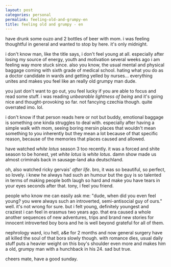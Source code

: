 ```yaml
---
layout: post
categories: personal
permalink: feeling-old-and-grumpy-en
title: feeling old and grumpy - en
---
```

have drunk some ouzo and 2 bottles of beer with mom. i was feeling thoughtful in general and wanted to stop by here. it's only midnight.

i don't know man, like the title says, i don't feel young at all. especially after losing my source of energy, youth and motivation several weeks ago i am feeling way more stuck since. also you know, the usual mental and physical baggage coming with sixth grade of medical school. hating what you do as a doctor candidate in wards and getting yelled by nurses... everything unites and makes you feel like an really old grumpy man dude. 

you just don't want to go out, you feel lucky if you are able to focus and read some stuff. i was reading _unbearable lightness of being_ and it's going nice and thought-provoking so far. not fancying czechia though. quite overrated imo. lol.

i don't know if that person reads here or not but buddy, emotional baggage is something one kinda struggles to deal with. especially after having a simple walk with mom, seeing boring mersin places that wouldn't mean something to you inherently but they mean a lot because of that specific reason, because of the memories that places caused and allowed.

have watched _white lotus_ season 3 too recently. it was a forced and shite season to be honest, yet _white lotus_ is _white lotus_. damn show made us almost criminals back in sausage-land aka deutschland.

oh, also watched ricky gervais' _after life_. bro, it was so beautiful, so perfect, so lovely. i knew he always had such an humour but the guy is so talented in terms of making people both laugh so hard and make you have tears in your eyes seconds after that. tony, i feel you friend.

people who know me can easily ask me: "dude, when did you even feel young? you were always such an introverted, semi-antisocial guy of ours." well. it's not wrong for sure. but i felt young, definitely youngest and craziest i can feel in erasmus two years ago. that era caused a whole another sequences of new adventures, trips and brand new stories for innocent introverted boy bora and he is well beyond grateful for all of them.

nephrology ward, icu hell, a&e for 2 months and now general surgery have all killed the soul of that bora slowly though. with romance dies, usual daily stuff puts a heavier weight on this boy's shoulder even more and makes him a old, grumpy man with a hunchback in his 24. sad but true.

cheers mate, have a good sunday. 